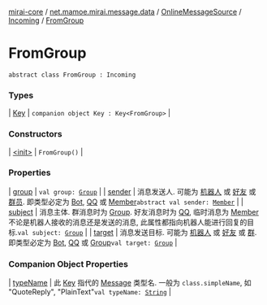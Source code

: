 [mirai-core](../../../../index.md) / [net.mamoe.mirai.message.data](../../../index.md) / [OnlineMessageSource](../../index.md) / [Incoming](../index.md) / [FromGroup](./index.md)

# FromGroup

`abstract class FromGroup : Incoming`

### Types

| [Key](-key/index.md) | `companion object Key : Key<FromGroup>` |

### Constructors

| [&lt;init&gt;](-init-.md) | `FromGroup()` |

### Properties

| [group](group.md) | `val group: `[`Group`](../../../../net.mamoe.mirai.contact/-group/index.md) |
| [sender](sender.md) | 消息发送人. 可能为 [机器人](../../../../net.mamoe.mirai/-bot/index.md) 或 [好友](../../../../net.mamoe.mirai.contact/-q-q/index.md) 或 [群员](../../../../net.mamoe.mirai.contact/-member/index.md). 即类型必定为 [Bot](../../../../net.mamoe.mirai/-bot/index.md), [QQ](../../../../net.mamoe.mirai.contact/-q-q/index.md) 或 [Member](../../../../net.mamoe.mirai.contact/-member/index.md)`abstract val sender: `[`Member`](../../../../net.mamoe.mirai.contact/-member/index.md) |
| [subject](subject.md) | 消息主体. 群消息时为 [Group](../../../../net.mamoe.mirai.contact/-group/index.md). 好友消息时为 [QQ](../../../../net.mamoe.mirai.contact/-q-q/index.md), 临时消息为 [Member](../../../../net.mamoe.mirai.contact/-member/index.md) 不论是机器人接收的消息还是发送的消息, 此属性都指向机器人能进行回复的目标.`val subject: `[`Group`](../../../../net.mamoe.mirai.contact/-group/index.md) |
| [target](target.md) | 消息发送目标. 可能为 [机器人](../../../../net.mamoe.mirai/-bot/index.md) 或 [好友](../../../../net.mamoe.mirai.contact/-q-q/index.md) 或 [群](../../../../net.mamoe.mirai.contact/-group/index.md). 即类型必定为 [Bot](../../../../net.mamoe.mirai/-bot/index.md), [QQ](../../../../net.mamoe.mirai.contact/-q-q/index.md) 或 [Group](../../../../net.mamoe.mirai.contact/-group/index.md)`val target: `[`Group`](../../../../net.mamoe.mirai.contact/-group/index.md) |

### Companion Object Properties

| [typeName](type-name.md) | 此 [Key](../../../-message/-key/index.md) 指代的 [Message](../../../-message/index.md) 类型名. 一般为 `class.simpleName`, 如 "QuoteReply", "PlainText"`val typeName: `[`String`](https://kotlinlang.org/api/latest/jvm/stdlib/kotlin/-string/index.html) |

